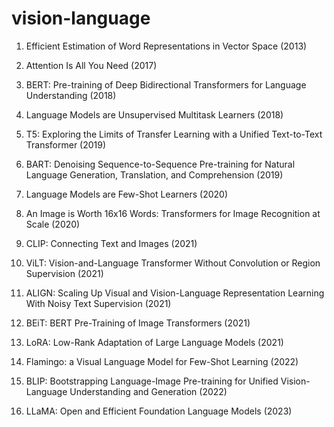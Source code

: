 # vision-language

1. Efficient Estimation of Word Representations in Vector Space (2013)

2. Attention Is All You Need (2017)

3. BERT: Pre-training of Deep Bidirectional Transformers for Language Understanding (2018)

4. Language Models are Unsupervised Multitask Learners (2018)

5. T5: Exploring the Limits of Transfer Learning with a Unified Text-to-Text Transformer (2019)

6. BART: Denoising Sequence-to-Sequence Pre-training for Natural Language Generation, Translation, and Comprehension (2019)

7. Language Models are Few-Shot Learners (2020)

8. An Image is Worth 16x16 Words: Transformers for Image Recognition at Scale (2020)

9. CLIP: Connecting Text and Images (2021)

10. ViLT: Vision-and-Language Transformer Without Convolution or Region Supervision (2021)

11. ALIGN: Scaling Up Visual and Vision-Language Representation Learning With Noisy Text Supervision (2021)

12. BEiT: BERT Pre-Training of Image Transformers (2021)

13. LoRA: Low-Rank Adaptation of Large Language Models (2021)

14. Flamingo: a Visual Language Model for Few-Shot Learning (2022)

15. BLIP: Bootstrapping Language-Image Pre-training for Unified Vision-Language Understanding and Generation (2022)

16. LLaMA: Open and Efficient Foundation Language Models (2023)
